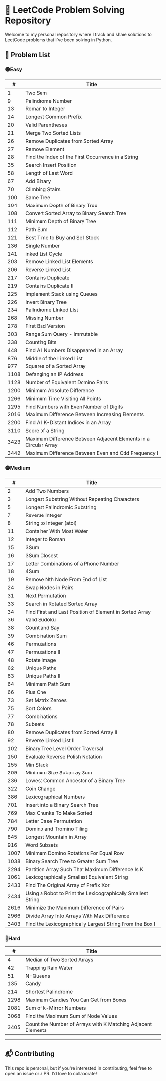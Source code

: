 # 🚀 LeetCode Problem Solving Repository

Welcome to my personal repository where I track and share solutions to LeetCode problems that I've been solving in Python.

## 🧩 Problem List

### 🟢Easy

| #      | Title                                        |
|--------|----------------------------------------------|
| 1      | Two Sum                                      |
| 9      | Palindrome Number                            | 
| 13     | Roman to Integer                             | 
| 14     |  Longest Common Prefix                       | 
| 20     |  Valid Parentheses                           | 
| 21     |  Merge Two Sorted Lists                      | 
| 26     |  Remove Duplicates from Sorted Array         | 
| 27     |  Remove Element                              |
|28| Find the Index of the First Occurrence in a String|
|35| Search Insert Position|
| 58     |  Length of Last Word                         | 
|67| Add Binary|
| 70     |  Climbing Stairs                             | 
| 100    |  Same Tree                                   | 
| 104    |  Maximum Depth of Binary Tree                | 
| 108    |  Convert Sorted Array to Binary Search Tree  | 
| 111    |  Minimum Depth of Binary Tree                | 
| 112    |  Path Sum                                    | 
| 121    |  Best Time to Buy and Sell Stock             |
| 136    |  Single Number                               |
| 141    |  inked List Cycle            |
| 203    |  Remove Linked List Elements            |
| 206    |  Reverse Linked List           |
|217| Contains Duplicate|
| 219    |  Contains Duplicate II            |
| 225    |  Implement Stack using Queues            |
| 226    |  Invert Binary Tree            |
|234| Palindrome Linked List|
|268| Missing Number|
|278|First Bad Version|
|303| Range Sum Query - Immutable|
|338| Counting Bits|
|448| Find All Numbers Disappeared in an Array|
|876| Middle of the Linked List|
|977| Squares of a Sorted Array|
|1108| Defanging an IP Address|
|1128| Number of Equivalent Domino Pairs|
|1200| Minimum Absolute Difference|
|1266| Minimum Time Visiting All Points|
|1295| Find Numbers with Even Number of Digits|
|2016| Maximum Difference Between Increasing Elements|
|2200| Find All K-Distant Indices in an Array|
|3110| Score of a String|
|3423| Maximum Difference Between Adjacent Elements in a Circular Array|
|3442| Maximum Difference Between Even and Odd Frequency I|


### 🟡Medium

| #      | Title                                             |
|--------|---------------------------------------------------|
| 2      | Add Two Numbers                                   |
| 3      | Longest Substring Without Repeating Characters    | 
| 5      | Longest Palindromic Substring                     | 
| 7      | Reverse Integer                                   | 
| 8      | String to Integer (atoi)                          | 
| 11     | Container With Most Water                         | 
| 12     | Integer to Roman                                  | 
| 15     | 3Sum                                              | 
| 16     | 3Sum Closest                                      | 
| 17     | Letter Combinations of a Phone Number |
|18| 4Sum|
| 19     | Remove Nth Node From End of List |
| 24     | Swap Nodes in Pairs |
|31 | Next Permutation| 
|33| Search in Rotated Sorted Array|
|34| Find First and Last Position of Element in Sorted Array|
| 36     | Valid Sudoku |
| 38     | Count and Say |
| 39     | Combination Sum |
|46| Permutations|
|47| Permutations II|
|48| Rotate Image|
|62| Unique Paths|
|63| Unique Paths II|
|64| Minimum Path Sum|
|66| Plus One|
| 73     | Set Matrix Zeroes |
| 75     | Sort Colors |
| 77     | Combinations |
| 78     | Subsets |
|80 | Remove Duplicates from Sorted Array II|
|92 | Reverse Linked List II|
|102 | Binary Tree Level Order Traversal|
|150 | Evaluate Reverse Polish Notation|
|155 | Min Stack|
|209| Minimum Size Subarray Sum|
|236| Lowest Common Ancestor of a Binary Tree|
|322| Coin Change|
|386| Lexicographical Numbers|
|701| Insert into a Binary Search Tree|
|769| Max Chunks To Make Sorted|
|784| Letter Case Permutation|
|790| Domino and Tromino Tiling|
|845| Longest Mountain in Array|
|916| Word Subsets|
|1007| Minimum Domino Rotations For Equal Row|
|1038| Binary Search Tree to Greater Sum Tree|
|2294| Partition Array Such That Maximum Difference Is K|
|1061| Lexicographically Smallest Equivalent String|
|2433| Find The Original Array of Prefix Xor|
|2434| Using a Robot to Print the Lexicographically Smallest String|
|2616|Minimize the Maximum Difference of Pairs|
|2966| Divide Array Into Arrays With Max Difference|
|3403| Find the Lexicographically Largest String From the Box I|





### 🔴Hard

| #      | Title                                             |
|--------|---------------------------------------------------|
| 4      | Median of Two Sorted Arrays                       |
|42| Trapping Rain Water|
|51| N-Queens|
| 135    | Candy                       |
| 214    | Shortest Palindrome                               | 
|1298| Maximum Candies You Can Get from Boxes|
|2081| Sum of k-Mirror Numbers|
| 3068   | Find the Maximum Sum of Node Values               | 
|3405| Count the Number of Arrays with K Matching Adjacent Elements|


---

## 📬 Contributing
This repo is personal, but if you're interested in contributing, feel free to open an issue or a PR. I'd love to collaborate!
